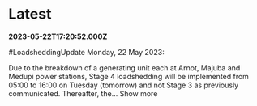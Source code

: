 # Latest

**2023-05-22T17:20:52.000Z**

\#LoadsheddingUpdate
Monday, 22 May 2023: 

Due to the breakdown of a generating unit each at Arnot, Majuba and Medupi power stations, Stage 4 loadshedding will be implemented from 05:00 to 16:00 on Tuesday (tomorrow) and not Stage 3 as previously communicated. Thereafter, the… Show more
